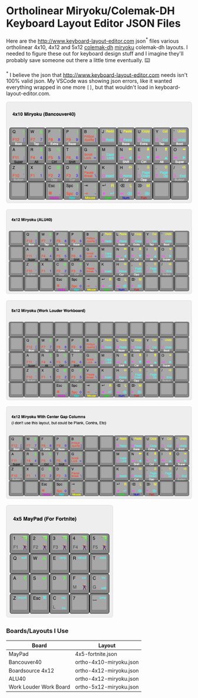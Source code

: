 # Ortholinear Miryoku/Colemak-DH Keyboard Layout Editor JSON Files

Here are the http://www.keyboard-layout-editor.com json<sup>*</sup> files various ortholinear 4x10, 4x12 and 5x12 [colemak-dh](https://colemakmods.github.io/mod-dh/) [miryoku](https://github.com/manna-harbour/miryoku) colemak-dh layouts. I needed to figure these out for keyboard design stuff and I imagine they'll probably save someone out there a little time eventually. ⌨️

<sup>*</sup> I believe the json that http://www.keyboard-layout-editor.com needs isn't 100% valid json. My VSCode was showing json errors, like it wanted everything wrapped in one more `[]`, but that wouldn't load in keyboard-layout-editor.com.

![4x10 Miryoku - Bancouver40](https://github.com/mark-mcdermott/keyboard-layout-editor-ortho-4x10-colemakdh-and-miryoku/blob/main/png/4x10-miryoku-bancouver40.png)

![4x12 Miryoku - ALU40](https://github.com/mark-mcdermott/keyboard-layout-editor-ortho-4x10-colemakdh-and-miryoku/blob/main/png/4x12-miryoku-alu40.png)

![5x12 Miryoku - Work Louder Workboard](https://github.com/mark-mcdermott/keyboard-layout-editor-ortho-4x10-colemakdh-and-miryoku/blob/main/png/5x12-miryoku-work-louder-workboard.png)

![4x12 Miryoku With Center Gap Columns - I don't use this layout, but could be Plank, Contra, etc](https://github.com/mark-mcdermott/keyboard-layout-editor-ortho-4x10-colemakdh-and-miryoku/blob/main/png/4x12-miryoku-with-center-gap-columns.png)

![4x5 Fortnite MayPad](https://github.com/mark-mcdermott/keyboard-layout-editor-ortho-4x10-colemakdh-and-miryoku/blob/main/png/4x5-fortnite-maypad.png)

### Boards/Layouts I Use

| Board  | Layout |
| ------------- | ------------- |
| MayPad  | 4x5-fortnite.json  |
| Bancouver40  | ortho-4x10-miryoku.json  |
| Boardsource 4x12  | ortho-4x12-miryoku.json  |
| ALU40  | ortho-4x12-miryoku.json  |
| Work Louder Work Board  | ortho-5x12-miryoku.json  |
